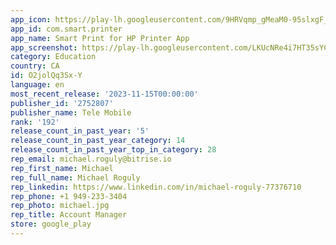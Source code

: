 ```yaml
---
app_icon: https://play-lh.googleusercontent.com/9HRVqmp_gMeaM0-95slxgF_uo-hW0hY5mHA0ZVNa2c3s-KcO1YOHh3jwdx0DfYZF-Q
app_id: com.smart.printer
app_name: Smart Print for HP Printer App
app_screenshot: https://play-lh.googleusercontent.com/LKUcNRe4i7HT35sYC4G-CoMQWgcQUCKFvVXPwKCxYg0f_I8nApWUEBa2SYWUMccEXmxc
category: Education
country: CA
id: O2jolQq3Sx-Y
language: en
most_recent_release: '2023-11-15T00:00:00'
publisher_id: '2752807'
publisher_name: Tele Mobile
rank: '192'
release_count_in_past_year: '5'
release_count_in_past_year_category: 14
release_count_in_past_year_top_in_category: 28
rep_email: michael.roguly@bitrise.io
rep_first_name: Michael
rep_full_name: Michael Roguly
rep_linkedin: https://www.linkedin.com/in/michael-roguly-77376710
rep_phone: +1 949-233-3404
rep_photo: michael.jpg
rep_title: Account Manager
store: google_play
---
```

